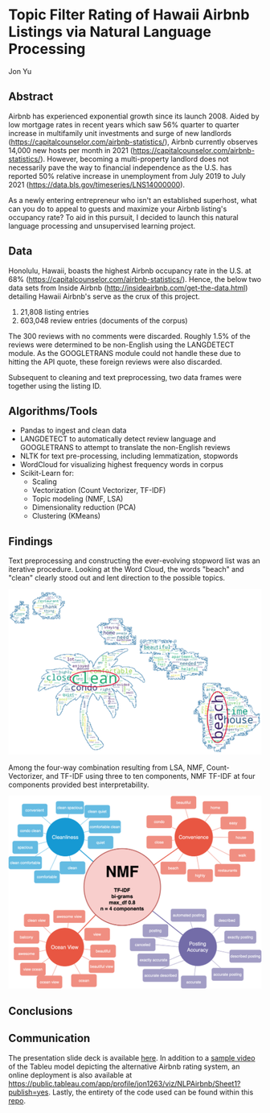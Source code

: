 # Topic Filter Rating of Hawaii Airbnb Listings via Natural Language Processing
Jon Yu

## Abstract
Airbnb has experienced exponential growth since its launch 2008. Aided by low mortgage rates in recent years which saw 56% quarter to quarter increase in multifamily unit investments and surge of new landlords (https://capitalcounselor.com/airbnb-statistics/), Airbnb currently observes 14,000 new hosts per month in 2021 (https://capitalcounselor.com/airbnb-statistics/). However, becoming a multi-property landlord does not necessarily pave the way to financial independence as the U.S. has reported 50% relative increase in unemployment from July 2019 to July 2021 (https://data.bls.gov/timeseries/LNS14000000).

As a newly entering entrepreneur who isn't an established superhost, what can you do to appeal to guests and maximize your Airbnb listing's occupancy rate? To aid in this pursuit, I decided to launch this natural language processing and unsupervised learning project.


## Data
Honolulu, Hawaii, boasts the highest Airbnb occupancy rate in the U.S. at 68% (https://capitalcounselor.com/airbnb-statistics/). Hence, the below two data sets from Inside Airbnb (http://insideairbnb.com/get-the-data.html) detailing Hawaii Airbnb's serve as the crux of this project. 

1. 21,808 listing entries
2. 603,048 review entries (documents of the corpus)

The 300 reviews with no comments were discarded. Roughly 1.5% of the reviews were determined to be non-English using the LANGDETECT module. As the GOOGLETRANS module could not handle these due to hitting the API quote, these foreign reviews were also discarded.

Subsequent to cleaning and text preprocessing, two data frames were together using the listing ID.

## Algorithms/Tools

- Pandas to ingest and clean data
- LANGDETECT to automatically detect review language and GOOGLETRANS to attempt to translate the non-English reviews
- NLTK for text pre-processing, including lemmatization, stopwords
- WordCloud for visualizing highest frequency words in corpus
- Scikit-Learn for: 
    - Scaling
    - Vectorization (Count Vectorizer, TF-IDF)
    - Topic modeling (NMF, LSA)
    - Dimensionality reduction (PCA)
    - Clustering (KMeans)

## Findings

Text preprocessing and constructing the ever-evolving stopword list was an iterative procedure. Looking at the Word Cloud, the words "beach" and "clean" clearly stood out and lent direction to the possible topics.

<img src = "Images/WC.png" width = 800>

Among the four-way combination resulting from LSA, NMF, Count-Vectorizer, and TF-IDF using three to ten components, NMF TF-IDF at four components provided best interpretability.

<img src = "Images/NMF.png" width = 800>

## Conclusions

## Communication
The presentation slide deck is available [here](https://github.com/runjon90/NLP_Unsupervised_Learning/blob/main/Slidedeck.pdf). In addition to a [sample video](https://github.com/runjon90/NLP_Unsupervised_Learning/blob/main/Hidden%20Rating%20Demo%20on%20Tableau.mov) of the Tableu model depicting the alternative Airbnb rating system, an online deployment is also available at https://public.tableau.com/app/profile/jon1263/viz/NLPAirbnb/Sheet1?publish=yes. Lastly, the entirety of the code used can be found within this [repo](https://github.com/runjon90/NLP_Unsupervised_Learning/tree/main/Code).

